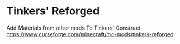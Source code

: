 # Tinkers' Reforged
Add Materials from other mods To Tinkers' Construct
https://www.curseforge.com/minecraft/mc-mods/tinkers-reforged